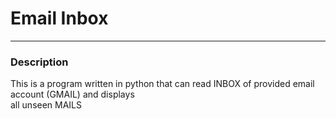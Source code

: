 # Email Inbox

_____________________________

### Description
This is a program written in python that can read INBOX of provided email account (GMAIL) and displays    
all unseen MAILS